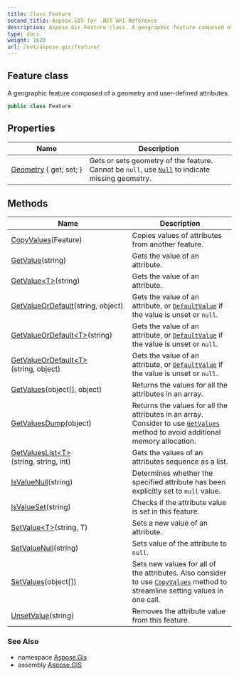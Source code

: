 ```yaml
---
title: Class Feature
second_title: Aspose.GIS for .NET API Reference
description: Aspose.Gis.Feature class. A geographic feature composed of a geometry and userdefined attributes
type: docs
weight: 1620
url: /net/aspose.gis/feature/
---
```

## Feature class

A geographic feature composed of a geometry and user-defined attributes.

```csharp
public class Feature
```

## Properties

| Name | Description |
| --- | --- |
| [Geometry](../../aspose.gis/feature/geometry/) { get; set; } | Gets or sets geometry of the feature. Cannot be `null`, use [`Null`](../../aspose.gis.geometries/geometry/null/) to indicate missing geometry. |

## Methods

| Name | Description |
| --- | --- |
| [CopyValues](../../aspose.gis/feature/copyvalues/)(Feature) | Copies values of attributes from another feature. |
| [GetValue](../../aspose.gis/feature/getvalue/#getvalue)(string) | Gets the value of an attribute. |
| [GetValue&lt;T&gt;](../../aspose.gis/feature/getvalue/#getvalue_1)(string) | Gets the value of an attribute. |
| [GetValueOrDefault](../../aspose.gis/feature/getvalueordefault/#getvalueordefault)(string, object) | Gets the value of an attribute, or [`DefaultValue`](../featureattribute/defaultvalue/) if the value is unset or `null`. |
| [GetValueOrDefault&lt;T&gt;](../../aspose.gis/feature/getvalueordefault/#getvalueordefault_1)(string) | Gets the value of an attribute, or [`DefaultValue`](../featureattribute/defaultvalue/) if the value is unset or `null`. |
| [GetValueOrDefault&lt;T&gt;](../../aspose.gis/feature/getvalueordefault/#getvalueordefault_2)(string, object) | Gets the value of an attribute, or [`DefaultValue`](../featureattribute/defaultvalue/) if the value is unset or `null`. |
| [GetValues](../../aspose.gis/feature/getvalues/)(object[], object) | Returns the values for all the attributes in an array. |
| [GetValuesDump](../../aspose.gis/feature/getvaluesdump/)(object) | Returns the values for all the attributes in an array. Consider to use [`GetValues`](./getvalues/) method to avoid additional memory allocation. |
| [GetValuesList&lt;T&gt;](../../aspose.gis/feature/getvalueslist/)(string, string, int) | Gets the values of an attributes sequence as a list. |
| [IsValueNull](../../aspose.gis/feature/isvaluenull/)(string) | Determines whether the specified attribute has been explicitly set to `null` value. |
| [IsValueSet](../../aspose.gis/feature/isvalueset/)(string) | Checks if the attribute value is set in this feature. |
| [SetValue&lt;T&gt;](../../aspose.gis/feature/setvalue/)(string, T) | Sets a new value of an attribute. |
| [SetValueNull](../../aspose.gis/feature/setvaluenull/)(string) | Sets value of the attribute to `null`. |
| [SetValues](../../aspose.gis/feature/setvalues/)(object[]) | Sets new values for all of the attributes. Also consider to use [`CopyValues`](./copyvalues/) method to streamline setting values in one call. |
| [UnsetValue](../../aspose.gis/feature/unsetvalue/)(string) | Removes the attribute value from this feature. |

### See Also

* namespace [Aspose.Gis](../../aspose.gis/)
* assembly [Aspose.GIS](../../)


